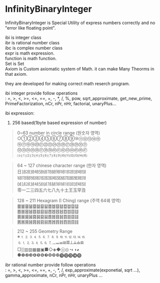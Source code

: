 # InfinityBinaryInteger
InfinityBinaryInteger is Special Utility of express numbers correctly and no "error like floating point".

ibi is integer class<br />
ibr is rational number class<br />
ibc is complex number class<br />
expr is math expression.<br />
function is math function.<br />
Set is Set<br />
Axiom is Custom axiomatic system of Math. it can make Many Theorms in that axiom.<br />

they are developed for making correct math reserch program.

ibi integer provide follow operations<br />
: =, >, <, >=, <=, ==, +, -, *, /, %, pow, sqrt_approximate, get_new_prime, PrimeFactorization, nCr, nPr, nHr, factorial, unaryPlus...

ibi expression:<br />
1. 256 based(1byte based expression of number)<br />
> 0~63 number in circle range (원숫자 영역)<br />
○①②③④⑤⑥⑦⑧⑨⑩⑪⑫⑬⑭⑮<br />
⑯⑰⑱⑲⑳㉑㉒㉓㉔㉕㉖㉗㉘㉙㉚㉛<br />
㉜㉝㉞㉟㊱㊲㊳㊴㊵㊶㊷㊸㊹㊺㊻㊼<br />
⒪⑴⑵⑶⑷⑸⑹⑺⑻⑼⑽⑾⑿⒀⒁⒂<br />

>64 ~ 127 chinese character range (한자 영역)<br />
日㏠㏡㏢㏣㏤㏥㏦㏧㏨㏩㏪㏫㏬㏭㏮<br />
㏯㏰㏱㏲㏳㏴㏵㏶㏷㏸㏹㏺㏻㏼㏽㏾<br />
㍘㍙㍚㍛㍜㍝㍞㍟㍠㍡㍢㍣㍤㍥㍦㍧<br />
零一二三四五六七八九十土王玉罕丑<br />

>128 ~ 211 Hexagram (I Ching) range (주역 64궤 영역)<br />
䷀䷪䷍䷡䷈䷄䷙䷊䷉䷹䷥䷵䷼䷻䷨䷒<br />
䷌䷰䷝䷶䷤䷾䷕䷣䷘䷐䷔䷲䷩䷂䷚䷗<br />
䷫䷛䷱䷟䷸䷯䷑䷭䷅䷮䷿䷧䷺䷜䷃䷆<br />
䷠䷞䷷䷽䷴䷦䷳䷎䷋䷬䷢䷏䷓䷇䷖䷁<br />

>212 ~ 255 Geometry Range<br />
※⒈⒉⒊⒋⒌⒍⒎⒏⒐⒑⒒⒓⒔⒕⒖<br />
🄁🄂🄃🄄🄅🄆🄇🄈𝍠𝍡𝍢𝍣𝍤𝍥𝍦𝍧𝍨<br />
□▒▥▨▦▩▣■◇◈◆ⓞ◎◔◐◑◕<br />
●❶❷❸❹❺❻❼❽❾❿⓫⓬⓭⓮⓯<br />

ibr rational number provide follow operations<br />
: =, >, <, >=, <=, ==, +, -, *, /, exp_approximate(exponetial, sqrt ...), gamma_approximate, nCr, nPr, nHr, unaryPlus ...<br />
